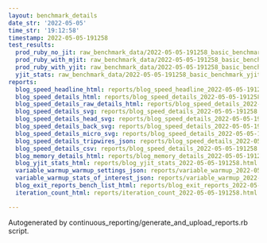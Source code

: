 ```yaml
---
layout: benchmark_details
date_str: '2022-05-05'
time_str: '19:12:58'
timestamp: 2022-05-05-191258
test_results:
  prod_ruby_no_jit: raw_benchmark_data/2022-05-05-191258_basic_benchmark_prod_ruby_no_jit.json
  prod_ruby_with_mjit: raw_benchmark_data/2022-05-05-191258_basic_benchmark_prod_ruby_with_mjit.json
  prod_ruby_with_yjit: raw_benchmark_data/2022-05-05-191258_basic_benchmark_prod_ruby_with_yjit.json
  yjit_stats: raw_benchmark_data/2022-05-05-191258_basic_benchmark_yjit_stats.json
reports:
  blog_speed_headline_html: reports/blog_speed_headline_2022-05-05-191258.html
  blog_speed_details_html: reports/blog_speed_details_2022-05-05-191258.html
  blog_speed_details_raw_details_html: reports/blog_speed_details_2022-05-05-191258.raw_details.html
  blog_speed_details_svg: reports/blog_speed_details_2022-05-05-191258.svg
  blog_speed_details_head_svg: reports/blog_speed_details_2022-05-05-191258.head.svg
  blog_speed_details_back_svg: reports/blog_speed_details_2022-05-05-191258.back.svg
  blog_speed_details_micro_svg: reports/blog_speed_details_2022-05-05-191258.micro.svg
  blog_speed_details_tripwires_json: reports/blog_speed_details_2022-05-05-191258.tripwires.json
  blog_speed_details_csv: reports/blog_speed_details_2022-05-05-191258.csv
  blog_memory_details_html: reports/blog_memory_details_2022-05-05-191258.html
  blog_yjit_stats_html: reports/blog_yjit_stats_2022-05-05-191258.html
  variable_warmup_warmup_settings_json: reports/variable_warmup_2022-05-05-191258.warmup_settings.json
  variable_warmup_stats_of_interest_json: reports/variable_warmup_2022-05-05-191258.stats_of_interest.json
  blog_exit_reports_bench_list_html: reports/blog_exit_reports_2022-05-05-191258.bench_list.html
  iteration_count_html: reports/iteration_count_2022-05-05-191258.html

---
```

Autogenerated by continuous_reporting/generate_and_upload_reports.rb script.
